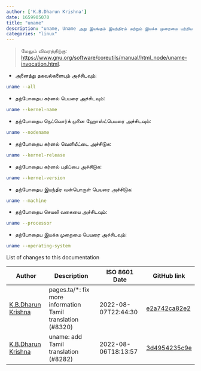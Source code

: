 ```yaml
---
author: ['K.B.Dharun Krishna']
date: 1659905070
title: "uname"
description: "uname, Uname அது இயங்கும் இயந்திரம் மற்றும் இயக்க முறைமை பற்றிய தகவல்களை அச்சிடுகிறது."
categories: "linux"
---
```

> மேலும் விவரத்திற்கு: <https://www.gnu.org/software/coreutils/manual/html_node/uname-invocation.html>.

- அனைத்து தகவல்களையும் அச்சிடவும்:

```bash
uname --all
```

- தற்போதைய கர்னல் பெயரை அச்சிடவும்:

```bash
uname --kernel-name
```

- தற்போதைய நெட்வொர்க் முனை ஹோஸ்ட்பெயரை அச்சிடவும்:

```bash
uname --nodename
```

- தற்போதைய கர்னல் வெளியீட்டை அச்சிடுக:

```bash
uname --kernel-release
```

- தற்போதைய கர்னல் பதிப்பை அச்சிடுக:

```bash
uname --kernel-version
```

- தற்போதைய இயந்திர வன்பொருள் பெயரை அச்சிடுக:

```bash
uname --machine
```

- தற்போதைய செயலி வகையை அச்சிடவும்:

```bash
uname --processor
```

- தற்போதைய இயக்க முறைமை பெயரை அச்சிடவும்:

```bash
uname --operating-system
```
List of changes to this documentation


Author | Description | ISO 8601 Date | GitHub link
------|-----|-----|-----
[K.B.Dharun Krishna](mailto:kbdharunkrishna@gmail.com) | pages.ta/*: fix more information Tamil translation (#8320) | 2022-08-07T22:44:30 | [e2a742ca82e2](https://github.com/tldr-pages/tldr/commit/e2a742ca82e2889a2d605962a45196e64b7579e4)
[K.B.Dharun Krishna](mailto:kbdharunkrishna@gmail.com) | uname: add Tamil translation (#8282) | 2022-08-06T18:13:57 | [3d4954235c9e](https://github.com/tldr-pages/tldr/commit/3d4954235c9e40cbba55f8a723e9eebd18e3d04e)

